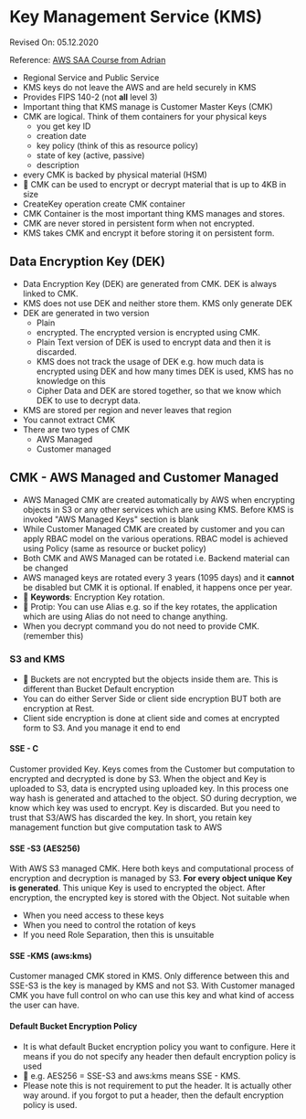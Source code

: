 # Key Management Service (KMS)

Revised On: 05.12.2020

Reference: [AWS SAA Course from Adrian](https:://learn.cantrill.io)

* Regional Service and Public Service
* KMS keys do not leave the AWS and are held securely in KMS
* Provides FIPS 140-2 (not **all** level 3)
* Important thing that KMS manage is Customer Master Keys (CMK)
* CMK are logical. Think of them containers for your physical keys
  * you get key ID
  * creation date
  * key policy (think of this as resource policy)
  * state of key (active, passive)
  * description
* every CMK is backed by physical material (HSM)
* :magnet: CMK can be used to encrypt or decrypt material that is up to 4KB in size
* CreateKey operation create CMK container
* CMK Container is the most important thing KMS manages and stores.
* CMK are never stored in persistent form when not encrypted.
* KMS takes CMK and encrypt it before storing it on persistent form.

## Data Encryption Key (DEK)

* Data Encryption Key (DEK) are generated from CMK. DEK is always linked to CMK.
* KMS does not use DEK and neither store them. KMS only generate DEK
* DEK are generated in two version
  * Plain
  * encrypted. The encrypted version is encrypted using CMK.
  * Plain Text version of DEK is used to encrypt data and then it is discarded. 
  * KMS does not track the usage of DEK e.g. how much data is encrypted using DEK and how many times DEK is used, KMS has no knowledge on this
  * Cipher Data and DEK are stored together, so that we know which DEK to use to decrypt data.
* KMS are stored per region and never leaves that region
* You cannot extract CMK
* There are two types of CMK
  * AWS Managed
  * Customer managed

## CMK - AWS Managed and Customer Managed 

* AWS Managed CMK are created automatically by AWS when encrypting objects in S3 or any other services which are using KMS. Before KMS is invoked "AWS Managed Keys" section is blank
* While Customer Managed CMK are created by customer and you can apply RBAC model on the various operations. RBAC model is achieved using Policy (same as resource or bucket policy)
* Both CMK and AWS Managed can be rotated i.e. Backend material can be changed
* AWS managed keys are rotated every 3 years (1095 days) and it **cannot** be disabled but CMK it is optional. If enabled, it happens once per year.
* :gift_heart: **Keywords**: Encryption Key rotation.
* :dizzy: Protip: You can use Alias e.g. so if the key rotates, the application which are using Alias do not need to change anything.
* When you decrypt command you do not need to provide CMK. (remember this)

### S3 and KMS

* :magnet: Buckets are not encrypted but the objects inside them are. This is different than Bucket Default encryption
* You can do either Server Side or client side encryption BUT both are encryption at Rest.
* Client side encryption is done at client side and comes at encrypted form to S3. And you manage it end to end

#### SSE - C

Customer provided Key. Keys comes from the Customer but computation to encrypted and decrypted is done by S3. When the object and Key is uploaded to S3, data is encrypted using uploaded key. In this process one way hash is generated and attached to the object. SO during decryption, we know which key was used to encrypt. Key is discarded. But you need to trust that S3/AWS has discarded the key. In short, you retain key management function but give computation task to AWS

#### SSE -S3  (AES256)

With AWS S3 managed CMK. Here both keys and computational process of encryption and decryption is managed by S3. **For every object unique Key is generated**. This unique Key is used to encrypted the object. After encryption, the encrypted key is stored with the Object. Not suitable when

* When you need access to these keys
* When you need to control the rotation of keys
* If you need Role Separation, then this is unsuitable

#### SSE -KMS (aws:kms)

Customer managed CMK stored in KMS. Only difference between this and SSE-S3 is the key is managed by KMS and not S3. With Customer managed CMK you have full control on who can use this key and what kind of access the user can have.

#### Default Bucket Encryption Policy

* It is what default Bucket encryption policy you want to configure. Here it means if you do not specify any header then default encryption policy is used
* :heartbeat: e.g. AES256 = SSE-S3 and aws:kms means SSE - KMS.
* Please note this is not requirement to put the header. It is actually other way around. if you forgot to put a header, then the default encryption policy is used.
